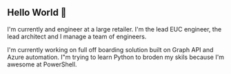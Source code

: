 ## Hello World 👋

I'm currently and engineer at a large retailer. I'm the lead EUC engineer, the lead architect and I manage a team of engineers. 

I'm currently working on full off boarding solution built on Graph API and Azure automation.
I"m trying to learn Python to broden my skils because I'm awesome at PowerShell. 





<!--
**jeffdfield/jeffdfield** is a ✨ _special_ ✨ repository because its `README.md` (this file) appears on your GitHub profile.

Here are some ideas to get you started:

- 🔭 I’m currently working on ...
- 🌱 I’m currently learning ...
- 👯 I’m looking to collaborate on ...
- 🤔 I’m looking for help with ...
- 💬 Ask me about ...
- 📫 How to reach me: ...
- 😄 Pronouns: ...
- ⚡ Fun fact: ...
-->
